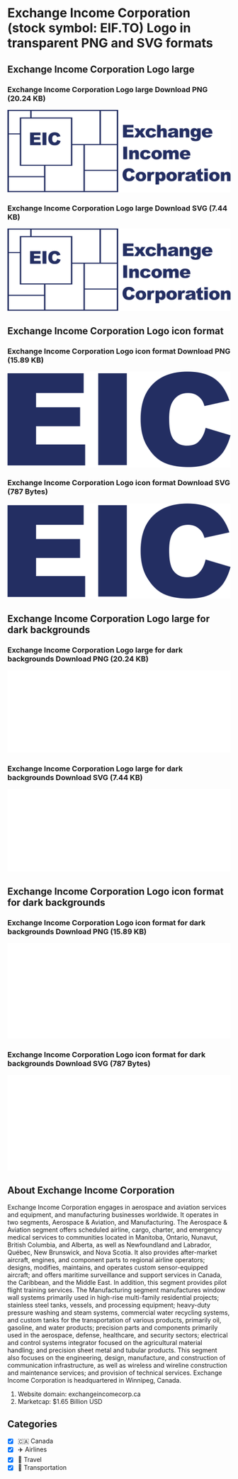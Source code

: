 # Exchange Income Corporation (stock symbol: EIF.TO) Logo in transparent PNG and SVG formats

## Exchange Income Corporation Logo large

### Exchange Income Corporation Logo large Download PNG (20.24 KB)

![Exchange Income Corporation Logo large Download PNG (20.24 KB)](/img/orig/EIF.TO_BIG-adbfaef5.png)

### Exchange Income Corporation Logo large Download SVG (7.44 KB)

![Exchange Income Corporation Logo large Download SVG (7.44 KB)](/img/orig/EIF.TO_BIG-03d70025.svg)

## Exchange Income Corporation Logo icon format

### Exchange Income Corporation Logo icon format Download PNG (15.89 KB)

![Exchange Income Corporation Logo icon format Download PNG (15.89 KB)](/img/orig/EIF.TO-d965c134.png)

### Exchange Income Corporation Logo icon format Download SVG (787 Bytes)

![Exchange Income Corporation Logo icon format Download SVG (787 Bytes)](/img/orig/EIF.TO-71636416.svg)

## Exchange Income Corporation Logo large for dark backgrounds

### Exchange Income Corporation Logo large for dark backgrounds Download PNG (20.24 KB)

![Exchange Income Corporation Logo large for dark backgrounds Download PNG (20.24 KB)](/img/orig/EIF.TO_BIG.D-9dd11426.png)

### Exchange Income Corporation Logo large for dark backgrounds Download SVG (7.44 KB)

![Exchange Income Corporation Logo large for dark backgrounds Download SVG (7.44 KB)](/img/orig/EIF.TO_BIG.D-6e242b26.svg)

## Exchange Income Corporation Logo icon format for dark backgrounds

### Exchange Income Corporation Logo icon format for dark backgrounds Download PNG (15.89 KB)

![Exchange Income Corporation Logo icon format for dark backgrounds Download PNG (15.89 KB)](/img/orig/EIF.TO.D-56601e01.png)

### Exchange Income Corporation Logo icon format for dark backgrounds Download SVG (787 Bytes)

![Exchange Income Corporation Logo icon format for dark backgrounds Download SVG (787 Bytes)](/img/orig/EIF.TO.D-a435cdff.svg)

## About Exchange Income Corporation

Exchange Income Corporation engages in aerospace and aviation services and equipment, and manufacturing businesses worldwide. It operates in two segments, Aerospace & Aviation, and Manufacturing. The Aerospace & Aviation segment offers scheduled airline, cargo, charter, and emergency medical services to communities located in Manitoba, Ontario, Nunavut, British Columbia, and Alberta, as well as Newfoundland and Labrador, Québec, New Brunswick, and Nova Scotia. It also provides after-market aircraft, engines, and component parts to regional airline operators; designs, modifies, maintains, and operates custom sensor-equipped aircraft; and offers maritime surveillance and support services in Canada, the Caribbean, and the Middle East. In addition, this segment provides pilot flight training services. The Manufacturing segment manufactures window wall systems primarily used in high-rise multi-family residential projects; stainless steel tanks, vessels, and processing equipment; heavy-duty pressure washing and steam systems, commercial water recycling systems, and custom tanks for the transportation of various products, primarily oil, gasoline, and water products; precision parts and components primarily used in the aerospace, defense, healthcare, and security sectors; electrical and control systems integrator focused on the agricultural material handling; and precision sheet metal and tubular products. This segment also focuses on the engineering, design, manufacture, and construction of communication infrastructure, as well as wireless and wireline construction and maintenance services; and provision of technical services. Exchange Income Corporation is headquartered in Winnipeg, Canada.

1. Website domain: exchangeincomecorp.ca
2. Marketcap: $1.65 Billion USD


## Categories
- [x] 🇨🇦 Canada
- [x] ✈️ Airlines
- [x] 🌴 Travel
- [x] 🚚 Transportation

